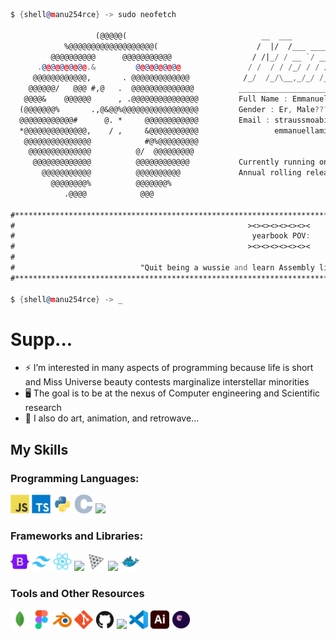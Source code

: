  ```asm
$ {shell@manu254rce} -> sudo neofetch

                    (@@@@@(                              __  ___                 ___   ________ __               
             %@@@@@@@@@@@@@@@@@@@(                      /  |/  /___ _____  __  _|__ \ / ____/ // / _____________ 
          @@@@@@@@@@      @@@@@@@@@@@                  / /|_/ / __ `/ __ \/ / / /_/ //___ \/ // /_/ ___/ ___/ _ \
       .@@@@@@@@@@.&         @@@@@@@@@@               / /  / / /_/ / / / / /_/ / __/____/ /__  __/ /  / /__/  __/
      @@@@@@@@@@@@,       . @@@@@@@@@@@@@            /_/  /_/\__,_/_/ /_/\__,_/____/_____/  /_/ /_/   \___/\___/
     @@@@@@/   @@@ #,@   .  @@@@@@@@@@@@@@          ______________________________________________________________
    @@@@&    @@@@@@      , .@@@@@@@@@@@@@@@         Full Name : Emmanuel. R . Lamira  
   (@@@@@@@%       .,@&@@%@@@@@@@@@@@@@@@@@         Gender : Er, Male???(I gue... I guess??) 
   @@@@@@@@@@@@#      @. *     @@@@@@@@@@@@         Email : straussmoabit@gmail.com
   *@@@@@@@@@@@@@@,    / ,     &@@@@@@@@@@@                 emmanuellamira20@outlook.com
    @@@@@@@@@@@@@@@            #@%@@@@@@@@@         
     @@@@@@@@@@@@@@          @/  @@@@@@@@@ 
      @@@@@@@@@@@@@          @@@@@@@@@@@@           Currently running on stable version 23.0.05.
        @@@@@@@@@@@          @@@@@@@@@@             Annual rolling releases every 27/11
          @@@@@@@@%          @@@@@@@%              
             .@@@@            @@@                                                                               ░R ▓G ▒B
        
#*********************************************************************************************************************#
#                                                    ><><><><><><><                                                   #
#                                                     yearbook POV:                                                   #
#                                                    ><><><><><><><                                                   #
#                                                                                                                     #
#                            "Quit being a wussie and learn Assembly like a grown man ffs..."                         #
#*********************************************************************************************************************#

$ {shell@manu254rce} -> _
```
# Supp...

- ⚡ I’m interested in many aspects of programming because life is short and
     Miss Universe beauty contests marginalize interstellar minorities    
- 🖥️ The goal is to be at the nexus of Computer engineering and Scientific research
- 🌅 I also do art, animation, and retrowave...   

## My Skills
  
  ### Programming Languages:
  <div>
  <img src="https://github.com/devicons/devicon/blob/master/icons/javascript/javascript-original.svg" width="30">
  <img src="https://github.com/devicons/devicon/blob/master/icons/typescript/typescript-original.svg" width="30">
  <img src="https://github.com/devicons/devicon/blob/master/icons/python/python-original.svg" width="30!">
  <img src="https://github.com/devicons/devicon/blob/master/icons/c/c-original.svg" width="30">
  <img src="https://github.com/user-attachments/assets/b5a4ae5d-bab7-472b-be84-4f66dc81ffda" width="30">
  <!--   <img src="https://github.com/devicons/devicon/blob/master/icons/matlab/matlab-original.svg" width="30"> -->
  <!--   <img src="https://github.com/vscode-icons/vscode-icons/blob/master/icons/file_type_wolfram.svg" width="30">  -->
  
  </div>
  
  ### Frameworks and Libraries:
  <div>
  <img src="https://github.com/devicons/devicon/blob/master/icons/bootstrap/bootstrap-original.svg" width='30'>
  <img src="https://github.com/devicons/devicon/blob/master/icons/tailwindcss/tailwindcss-original.svg" width="30"/>
  <img src="https://github.com/devicons/devicon/blob/master/icons/react/react-original.svg" width="30">
  <img src="https://user-images.githubusercontent.com/69007849/169610591-06f62e53-18b9-467c-8179-73fe60f654da.svg" width='30'>
  <img src='https://github.com/devicons/devicon/blob/master/icons/threejs/threejs-original.svg' width='30'>
  <img src='https://events.umich.edu/media/cache/event_large_lightbox/media/attachments/2024/03/event_119956_original-1.png' width='30'>
<!--   <img src="https://github.com/devicons/devicon/blob/master/icons/tensorflow/tensorflow-original.svg" width="30"> -->
<!--   <img src="https://github.com/devicons/devicon/blob/master/icons/pytorch/pytorch-original.svg" width="30">   -->
  <img src="https://github.com/devicons/devicon/blob/master/icons/docker/docker-original.svg" width="30">  
  </div>
  
  ### Tools and Other Resources
  <div>
<!--   <img src="https://github.com/devicons/devicon/blob/master/icons/firebase/firebase-plain.svg" width="30"/> -->
  <img src="https://github.com/devicons/devicon/blob/master/icons/mongodb/mongodb-original.svg" width="30" >
  <img src="https://github.com/devicons/devicon/blob/master/icons/figma/figma-original.svg" width="30"/>
  <img src="https://github.com/devicons/devicon/blob/master/icons/blender/blender-original.svg" width="30">
  <img src="https://github.com/devicons/devicon/blob/master/icons/git/git-original.svg" width="30">
  <img src="https://github.com/devicons/devicon/blob/master/icons/github/github-original.svg" width="30">
  <img src="https://user-images.githubusercontent.com/69007849/169611241-5d97d5d1-ced4-4c89-a75b-c8dd30e66542.svg" width="30">
  <img src="https://github.com/devicons/devicon/blob/master/icons/vscode/vscode-original.svg" width="30"/>
  <img src="https://github.com/devicons/devicon/blob/master/icons/illustrator/illustrator-plain.svg" width="30">
  <img src="https://github.com/devicons/devicon/blob/master/icons/aftereffects/aftereffects-original.svg" width='30'/>
  </div>

<!---#### *ooh nothing to see here lol, just uh... my Github RP :)*


[![spotify-github-profile](https://spotify-github-profile.kittinanx.com/api/view?uid=31ugynm3kksoe6fignr7cuqnampi&cover_image=true&theme=natemoo-re&show_offline=false&background_color=000000&interchange=false&bar_color=8c00ff&bar_color_cover=true)](https://github.com/kittinan/spotify-github-profile)
--->

<!---
## Oh, look here are some cool stats I like
  
 [![Top Langs](https://github-readme-stats.vercel.app/api/top-langs/?username=Manu254rce&layout=compact&theme=vision-friendly-dark)](https://github.com/anuraghazra/github-readme-stats)

  <figure><embed src="https://wakatime.com/share/@manu254rce/8a263afc-5b75-41d4-8fa2-549b2242058d.svg"></embed></figure>
<!---
Manu254rce/Manu254rce is a ✨ special ✨ repository because its `README.md` (this file) appears on your GitHub profile.
You can click the Preview link to take a look at your changes.
--->
